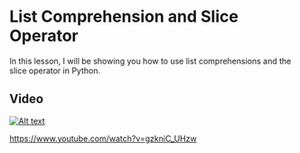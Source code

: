 # List Comprehension and Slice Operator

In this lesson, I will be showing you how to use list comprehensions and the slice operator in Python.

## Video
[![Alt text](https://img.youtube.com/vi/gzkniC_UHzw/hqdefault.jpg)](https://www.youtube.com/watch?v=gzkniC_UHzw)

https://www.youtube.com/watch?v=gzkniC_UHzw